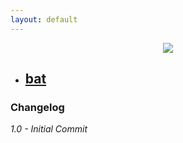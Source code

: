 ```yaml
---
layout: default
---
```


<p align="center"><img src="http://ithinkvirtual.com/wp-content/uploads/2018/03/batch.png"></p>


* ## [bat](https://github.com/virtualex-itv/itv-lib/tree/master/batch/bat)



### Changelog

*1.0 - Initial Commit*
